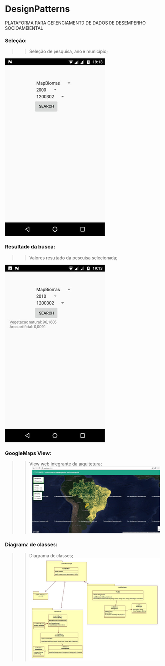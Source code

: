 # DesignPatterns

PLATAFORMA PARA GERENCIAMENTO DE DADOS DE DESEMPENHO SOCIOAMBIENTAL

###  **Seleção:**
>> Seleção de pesquisa, ano e município;

![selection](https://github.com/VictorAndreoti/DesignPatterns/blob/master/selection.jpg) 


###  **Resultado da busca:**
>> Valores resultado da pesquisa selecionada;

![result](https://github.com/VictorAndreoti/DesignPatterns/blob/master/result.jpg)                       


###  **GoogleMaps View:**
>> View web integrante da arquitetura;
![map](https://github.com/VictorAndreoti/DesignPatterns/blob/master/map.jpg)

###  **Diagrama de classes:**
>> Diagrama de classes;
![diagram](https://github.com/VictorAndreoti/DesignPatterns/blob/master/padroes_de_projeto.jpg)


